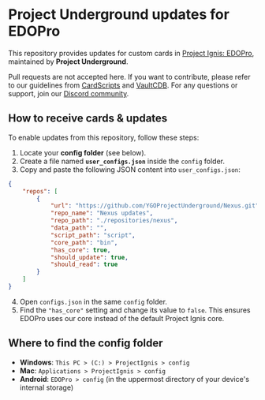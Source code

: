# Project Underground updates for EDOPro  

This repository provides updates for custom cards in [Project Ignis: EDOPro](https://github.com/edo9300/edopro), maintained by **Project Underground**.

Pull requests are not accepted here. If you want to contribute, please refer to our guidelines from [CardScripts](https://github.com/YGOProjectUnderground/CardScripts) and [VaultCDB](https://github.com/YGOProjectUnderground/VaultCDB). For any questions or support, join our [Discord community](https://discord.gg/NwPa6mwyYx).

## How to receive cards & updates  

To enable updates from this repository, follow these steps:  

1. Locate your **config folder** (see below).  
2. Create a file named **`user_configs.json`** inside the `config` folder.  
3. Copy and paste the following JSON content into `user_configs.json`:  

```json
{
	"repos": [
		{
			"url": "https://github.com/YGOProjectUnderground/Nexus.git",
			"repo_name": "Nexus updates",
			"repo_path": "./repositories/nexus",
			"data_path": "",
			"script_path": "script",
			"core_path": "bin",
			"has_core": true,
			"should_update": true,
			"should_read": true
		}
	]
}
```  

4. Open `configs.json` in the same `config` folder.  
5. Find the `"has_core"` setting and change its value to `false`. This ensures EDOPro uses our core instead of the default Project Ignis core.  

## Where to find the config folder  

- **Windows**: `This PC > (C:) > ProjectIgnis > config`  
- **Mac**: `Applications > ProjectIgnis > config`  
- **Android**: `EDOPro > config` (in the uppermost directory of your device's internal storage)
